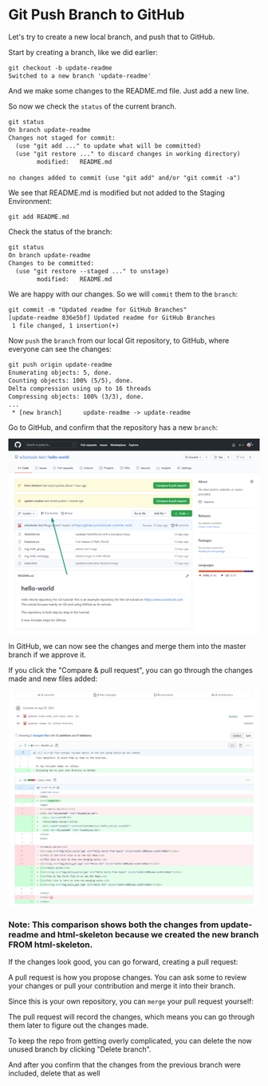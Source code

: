 # Git Push Branch to GitHub

Let's try to create a new local branch, and push that to GitHub.

Start by creating a branch, like we did earlier:

```
git checkout -b update-readme
Switched to a new branch 'update-readme'
```
And we make some changes to the README.md file. Just add a new line.

So now we check the `status` of the current branch.

```
git status
On branch update-readme
Changes not staged for commit:
  (use "git add ..." to update what will be committed)
  (use "git restore ..." to discard changes in working directory)
        modified:   README.md

no changes added to commit (use "git add" and/or "git commit -a")
```

We see that README.md is modified but not added to the Staging Environment:

```
git add README.md
```

Check the status of the branch:

```
git status
On branch update-readme
Changes to be committed:
  (use "git restore --staged ..." to unstage)
        modified:   README.md
```

We are happy with our changes. So we will `commit` them to the `branch`:

```
git commit -m "Updated readme for GitHub Branches"
[update-readme 836e5bf] Updated readme for GitHub Branches
 1 file changed, 1 insertion(+)
```

Now `push` the `branch` from our local Git repository, to GitHub, where everyone can see the changes:

```
git push origin update-readme
Enumerating objects: 5, done.
Counting objects: 100% (5/5), done.
Delta compression using up to 16 threads
Compressing objects: 100% (3/3), done.
...
 * [new branch]      update-readme -> update-readme
```

Go to GitHub, and confirm that the repository has a new `branch`:

![alt text](image-3.png)

In GitHub, we can now see the changes and merge them into the master branch if we approve it.

If you click the "Compare & pull request", you can go through the changes made and new files added:

![alt text](image-4.png)

### Note: This comparison shows both the changes from update-readme and html-skeleton because we created the new branch FROM html-skeleton.

If the changes look good, you can go forward, creating a pull request:

A pull request is how you propose changes. You can ask some to review your changes or pull your contribution and merge it into their branch.

Since this is your own repository, you can  `merge` your pull request yourself:

The pull request will record the changes, which means you can go through them later to figure out the changes made.

To keep the repo from getting overly complicated, you can delete the now unused branch by clicking "Delete branch".

And after you confirm that the changes from the previous branch were included, delete that as well